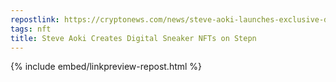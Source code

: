 ```yaml
---
repostlink: https://cryptonews.com/news/steve-aoki-launches-exclusive-digital-sneakers-as-nfts-on-stepns-move-to-earn-platform.htm
tags: nft
title: Steve Aoki Creates Digital Sneaker NFTs on Stepn
---
```


{% include embed/linkpreview-repost.html %}

